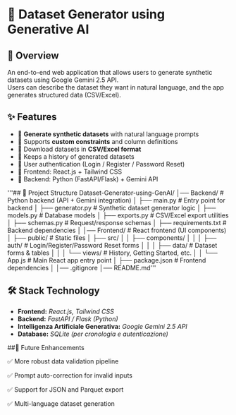 # 🚀 Dataset Generator using Generative AI

## 📌 Overview
An end-to-end web application that allows users to generate synthetic datasets using Google Gemini 2.5 API.  
Users can describe the dataset they want in natural language, and the app generates structured data (CSV/Excel).

## ✨ Features
- 🔹 **Generate synthetic datasets** with natural language prompts  
- 🔹 Supports **custom constraints** and column definitions  
- 🔹 Download datasets in **CSV/Excel format**  
- 🔹 Keeps a history of generated datasets  
- 🔹 User authentication (Login / Register / Password Reset)  
- 🔹 Frontend: React.js + Tailwind CSS  
- 🔹 Backend: Python (FastAPI/Flask) + Gemini API  



'''## 📂 Project Structure
Dataset-Generator-using-GenAI/
│── Backend/ # Python backend (API + Gemini integration)
│ ├── main.py # Entry point for backend
│ ├── generator.py # Synthetic dataset generator logic
│ ├── models.py # Database models
│ ├── exports.py # CSV/Excel export utilities
│ ├── schemas.py # Request/response schemas
│ ├── requirements.txt # Backend dependencies
│
│── Frontend/ # React frontend (UI components)
│ ├── public/ # Static files
│ ├── src/
│ │ ├── components/
│ │ │ ├── auth/ # Login/Register/Password Reset forms
│ │ │ ├── data/ # Dataset forms & tables
│ │ │ └── views/ # History, Getting Started, etc.
│ │ └── App.js # Main React app entry point
│ ├── package.json # Frontend dependencies
│
│── .gitignore
│── README.md'''

## 🛠️ Stack Technology

- **Frontend:** *React.js, Tailwind CSS*  
- **Backend:** *FastAPI / Flask (Python)*  
- **Intelligenza Artificiale Generativa:** *Google Gemini 2.5 API*  
- **Database:** *SQLite (per cronologia e autenticazione)*  


##🔮 Future Enhancements

✅ More robust data validation pipeline

✅ Prompt auto-correction for invalid inputs

✅ Support for JSON and Parquet export

✅ Multi-language dataset generation
